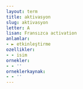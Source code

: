 ```yaml
---
layout: term
title: aktivasyon
slug: aktivasyon
letter: A
lisan: Fransızca activation
anlamlar:
- ► etkinleştirme
ozellikler:
- - isim
ornekler:
- - ''
orneklerkaynak:
- - ''
---
```

